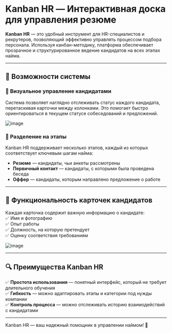 # **Kanban HR — Интерактивная доска для управления резюме**  

**Kanban HR** — это удобный инструмент для HR-специалистов и рекрутеров, позволяющий эффективно управлять процессом подбора персонала. Используя канбан-методику, платформа обеспечивает прозрачное и структурированное ведение кандидатов на всех этапах найма.  

---

## 🚀 **Возможности системы**  

### 🔹 **Визуальное управление кандидатами**  
Система позволяет наглядно отслеживать статус каждого кандидата, перетаскивая карточки между колонками. Это помогает быстро ориентироваться в текущем статусе собеседований и предложений.  

![image](https://github.com/user-attachments/assets/bfb29eba-ee00-48f9-8531-e40a69f4a9c5)
  

### 🔹 **Разделение на этапы**  
Kanban HR поддерживает несколько этапов, каждый из которых соответствует ключевым шагам найма:  
- **Резюме** — кандидаты, чьи анкеты рассмотрены  
- **Первичный контакт** — кандидаты, с которыми была проведена беседа  
- **Оффер** — кандидаты, которым направлено предложение о работе    

---

## 🎯 **Функциональность карточек кандидатов**  
Каждая карточка содержит важную информацию о кандидате:  
✅ Имя и фотографию  
✅ Опыт работы  
✅ Должность, на которую претендует  
✅ Оценку соответствия требованиям  

![image](https://github.com/user-attachments/assets/6be51cbc-ce2d-4c68-9e94-61d3c05bc90e)


---

## 🔍 **Преимущества Kanban HR**  

✅ **Простота использования** — понятный интерфейс, который не требует длительного обучения  
✅ **Гибкость** — можно адаптировать этапы и категории под нужды компании  
✅ **Контроль процесса** — можно отслеживать историю взаимодействий с кандидатами  

---

Kanban HR — ваш надежный помощник в управлении наймом! 🚀
